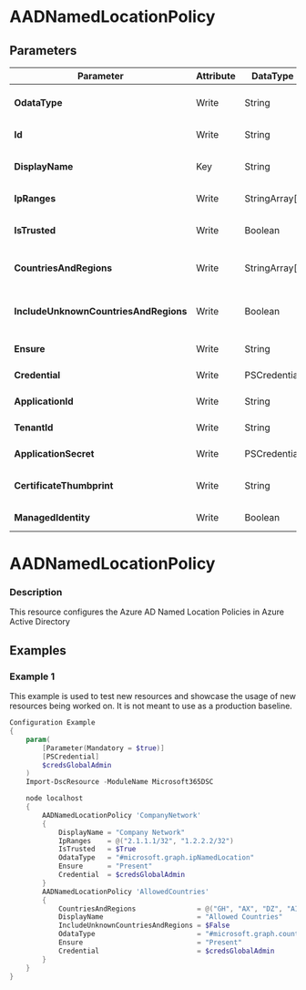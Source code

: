 ﻿# AADNamedLocationPolicy

## Parameters

| Parameter | Attribute | DataType | Description | Allowed Values |
| --- | --- | --- | --- | --- |
| **OdataType** | Write | String | Specifies the Odata Type of a Named Location object in Azure Active Directory |#microsoft.graph.countryNamedLocation, #microsoft.graph.ipNamedLocation|
| **Id** | Write | String | Specifies the ID of a Named Location in Azure Active Directory. ||
| **DisplayName** | Key | String | Specifies the Display Name of a Named Location in Azure Active Directory ||
| **IpRanges** | Write | StringArray[] | Specifies the IP ranges of the Named Location in Azure Active Directory ||
| **IsTrusted** | Write | Boolean | Specifies the isTrusted value for the Named Location in Azure Active Directory ||
| **CountriesAndRegions** | Write | StringArray[] | Specifies the countries and regions for the Named Location in Azure Active Directory ||
| **IncludeUnknownCountriesAndRegions** | Write | Boolean | Specifies the includeUnknownCountriesAndRegions value for the Named Location in Azure Active Directory ||
| **Ensure** | Write | String | Specify if the Azure AD Named Location should exist or not. |Present, Absent|
| **Credential** | Write | PSCredential | Credentials for the Microsoft Graph delegated permissions. ||
| **ApplicationId** | Write | String | Id of the Azure Active Directory application to authenticate with. ||
| **TenantId** | Write | String | Id of the Azure Active Directory tenant used for authentication. ||
| **ApplicationSecret** | Write | PSCredential | Secret of the Azure Active Directory application to authenticate with. ||
| **CertificateThumbprint** | Write | String | Thumbprint of the Azure Active Directory application's authentication certificate to use for authentication. ||
| **ManagedIdentity** | Write | Boolean | Managed ID being used for authentication. ||

# AADNamedLocationPolicy

### Description

This resource configures the Azure AD Named Location Policies in Azure Active Directory

## Examples

### Example 1

This example is used to test new resources and showcase the usage of new resources being worked on.
It is not meant to use as a production baseline.

```powershell
Configuration Example
{
    param(
        [Parameter(Mandatory = $true)]
        [PSCredential]
        $credsGlobalAdmin
    )
    Import-DscResource -ModuleName Microsoft365DSC

    node localhost
    {
        AADNamedLocationPolicy 'CompanyNetwork'
        {
            DisplayName = "Company Network"
            IpRanges    = @("2.1.1.1/32", "1.2.2.2/32")
            IsTrusted   = $True
            OdataType   = "#microsoft.graph.ipNamedLocation"
            Ensure      = "Present"
            Credential  = $credsGlobalAdmin
        }
        AADNamedLocationPolicy 'AllowedCountries'
        {
            CountriesAndRegions               = @("GH", "AX", "DZ", "AI", "AM")
            DisplayName                       = "Allowed Countries"
            IncludeUnknownCountriesAndRegions = $False
            OdataType                         = "#microsoft.graph.countryNamedLocation"
            Ensure                            = "Present"
            Credential                        = $credsGlobalAdmin
        }
    }
}
```

